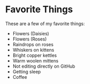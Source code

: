 # Favorite Things

These are a few of my favorite things:

- Flowers (Daisies)
- Flowers (Roses)
- Raindrops on roses
- Whiskers on kittens
- Bright copper kettles
- Warm woolen mittens
- Not editing directly on GitHub
- Getting sleep
- Coffee
